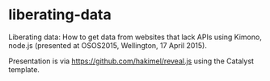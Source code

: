 # liberating-data
Liberating data: How to get data from websites that lack APIs using Kimono, node.js (presented at OSOS2015, Wellington, 17 April 2015).

Presentation is via https://github.com/hakimel/reveal.js using the Catalyst template.
